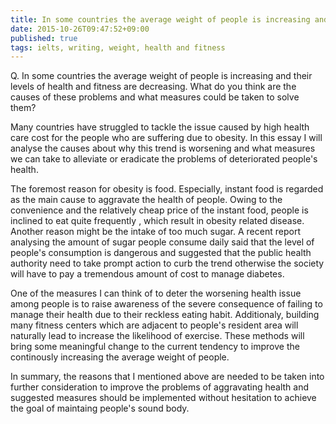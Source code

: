 ```yaml
---
title: In some countries the average weight of people is increasing and their levels of health and fitness are decreasing
date: 2015-10-26T09:47:52+09:00
published: true
tags: ielts, writing, weight, health and fitness
---
```


Q. In some countries the average weight of people is increasing and their levels of health and fitness are decreasing.
What do you think are the causes of these problems and what measures could be taken to solve them?


Many countries have struggled to tackle the issue caused by high health care cost for the people who are suffering due to obesity. In this essay I will analyse the causes about why this trend is worsening and what measures we can take to alleviate or eradicate the problems of deteriorated people's health.

The foremost reason for obesity is food. Especially, instant food is regarded as the main cause to aggravate the health of people. Owing to the convenience and the relatively cheap price of the instant food, people is inclined to eat quite frequently , which result in obesity related disease. Another reason might be the intake of too much sugar. A recent report analysing the amount of sugar people consume daily said that the level of people's consumption is dangerous and suggested that the public health authority need to take prompt action to curb the trend otherwise the society will have to pay a tremendous amount of cost to manage diabetes.

One of the measures I can think of to deter the worsening health issue among people is to raise awareness of the severe consequence of failing to manage their health due to their reckless eating habit. Additionaly, building many fitness centers which are adjacent to people's resident area will naturally lead to increase the likelihood of exercise. These methods will bring some meaningful change to the current tendency to improve the continously increasing the average weight of people.

In summary, the reasons that I mentioned above are needed to be taken into further consideration to improve the problems of aggravating health and suggested measures should be implemented without hesitation to achieve the goal of maintaing people's sound body.
